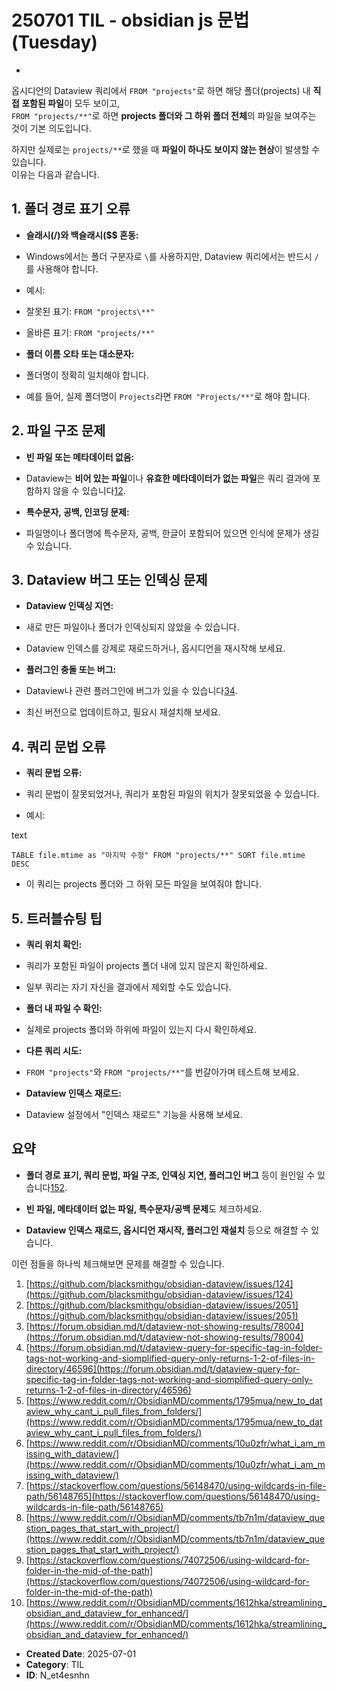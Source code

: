 # 250701 TIL - obsidian js 문법 (Tuesday)

- 
옵시디언의 Dataview 쿼리에서 `FROM "projects"`로 하면 해당 폴더(projects) 내 **직접 포함된 파일**이 모두 보이고,  
`FROM "projects/**"`로 하면 **projects 폴더와 그 하위 폴더 전체**의 파일을 보여주는 것이 기본 의도입니다.

하지만 실제로는 `projects/**`로 했을 때 **파일이 하나도 보이지 않는 현상**이 발생할 수 있습니다.  
이유는 다음과 같습니다.

## 1. **폴더 경로 표기 오류**

- **슬래시(/)와 백슬래시($$ 혼동:**

- Windows에서는 폴더 구분자로 `\`를 사용하지만, Dataview 쿼리에서는 반드시 `/`를 사용해야 합니다.

- 예시:

- 잘못된 표기: `FROM "projects\**"`

- 올바른 표기: `FROM "projects/**"`

- **폴더 이름 오타 또는 대소문자:**

- 폴더명이 정확히 일치해야 합니다.

- 예를 들어, 실제 폴더명이 `Projects`라면 `FROM "Projects/**"`로 해야 합니다.

## 2. **파일 구조 문제**

- **빈 파일 또는 메타데이터 없음:**

- Dataview는 **비어 있는 파일**이나 **유효한 메타데이터가 없는 파일**은 쿼리 결과에 포함하지 않을 수 있습니다[1](https://github.com/blacksmithgu/obsidian-dataview/issues/124)[2](https://github.com/blacksmithgu/obsidian-dataview/issues/2051).

- **특수문자, 공백, 인코딩 문제:**

- 파일명이나 폴더명에 특수문자, 공백, 한글이 포함되어 있으면 인식에 문제가 생길 수 있습니다.

## 3. **Dataview 버그 또는 인덱싱 문제**

- **Dataview 인덱싱 지연:**

- 새로 만든 파일이나 폴더가 인덱싱되지 않았을 수 있습니다.

- Dataview 인덱스를 강제로 재로드하거나, 옵시디언을 재시작해 보세요.

- **플러그인 충돌 또는 버그:**

- Dataview나 관련 플러그인에 버그가 있을 수 있습니다[3](https://forum.obsidian.md/t/dataview-not-showing-results/78004)[4](https://forum.obsidian.md/t/dataview-query-for-specific-tag-in-folder-tags-not-working-and-siomplified-query-only-returns-1-2-of-files-in-directory/46596).

- 최신 버전으로 업데이트하고, 필요시 재설치해 보세요.

## 4. **쿼리 문법 오류**

- **쿼리 문법 오류:**

- 쿼리 문법이 잘못되었거나, 쿼리가 포함된 파일의 위치가 잘못되었을 수 있습니다.

- 예시:

text

`TABLE file.mtime as "마지막 수정" FROM "projects/**" SORT file.mtime DESC`

- 이 쿼리는 projects 폴더와 그 하위 모든 파일을 보여줘야 합니다.

## 5. **트러블슈팅 팁**

- **쿼리 위치 확인:**

- 쿼리가 포함된 파일이 projects 폴더 내에 있지 않은지 확인하세요.

- 일부 쿼리는 자기 자신을 결과에서 제외할 수도 있습니다.

- **폴더 내 파일 수 확인:**

- 실제로 projects 폴더와 하위에 파일이 있는지 다시 확인하세요.

- **다른 쿼리 시도:**

- `FROM "projects"`와 `FROM "projects/**"`를 번갈아가며 테스트해 보세요.

- **Dataview 인덱스 재로드:**

- Dataview 설정에서 "인덱스 재로드" 기능을 사용해 보세요.

## 요약

- **폴더 경로 표기, 쿼리 문법, 파일 구조, 인덱싱 지연, 플러그인 버그** 등이 원인일 수 있습니다[1](https://github.com/blacksmithgu/obsidian-dataview/issues/124)[5](https://www.reddit.com/r/ObsidianMD/comments/1795mua/new_to_dataview_why_cant_i_pull_files_from_folders/)[2](https://github.com/blacksmithgu/obsidian-dataview/issues/2051).

- **빈 파일, 메타데이터 없는 파일, 특수문자/공백 문제**도 체크하세요.

- **Dataview 인덱스 재로드, 옵시디언 재시작, 플러그인 재설치** 등으로 해결할 수 있습니다.

이런 점들을 하나씩 체크해보면 문제를 해결할 수 있습니다.

1. [https://github.com/blacksmithgu/obsidian-dataview/issues/124](https://github.com/blacksmithgu/obsidian-dataview/issues/124)
2. [https://github.com/blacksmithgu/obsidian-dataview/issues/2051](https://github.com/blacksmithgu/obsidian-dataview/issues/2051)
3. [https://forum.obsidian.md/t/dataview-not-showing-results/78004](https://forum.obsidian.md/t/dataview-not-showing-results/78004)
4. [https://forum.obsidian.md/t/dataview-query-for-specific-tag-in-folder-tags-not-working-and-siomplified-query-only-returns-1-2-of-files-in-directory/46596](https://forum.obsidian.md/t/dataview-query-for-specific-tag-in-folder-tags-not-working-and-siomplified-query-only-returns-1-2-of-files-in-directory/46596)
5. [https://www.reddit.com/r/ObsidianMD/comments/1795mua/new_to_dataview_why_cant_i_pull_files_from_folders/](https://www.reddit.com/r/ObsidianMD/comments/1795mua/new_to_dataview_why_cant_i_pull_files_from_folders/)
6. [https://www.reddit.com/r/ObsidianMD/comments/10u0zfr/what_i_am_missing_with_dataview/](https://www.reddit.com/r/ObsidianMD/comments/10u0zfr/what_i_am_missing_with_dataview/)
7. [https://stackoverflow.com/questions/56148470/using-wildcards-in-file-path/56148765](https://stackoverflow.com/questions/56148470/using-wildcards-in-file-path/56148765)
8. [https://www.reddit.com/r/ObsidianMD/comments/tb7n1m/dataview_question_pages_that_start_with_project/](https://www.reddit.com/r/ObsidianMD/comments/tb7n1m/dataview_question_pages_that_start_with_project/)
9. [https://stackoverflow.com/questions/74072506/using-wildcard-for-folder-in-the-mid-of-the-path](https://stackoverflow.com/questions/74072506/using-wildcard-for-folder-in-the-mid-of-the-path)
10. [https://www.reddit.com/r/ObsidianMD/comments/1612hka/streamlining_obsidian_and_dataview_for_enhanced/](https://www.reddit.com/r/ObsidianMD/comments/1612hka/streamlining_obsidian_and_dataview_for_enhanced/)

- **Created Date**: 2025-07-01
- **Category**: TIL
- **ID**: N_et4esnhn